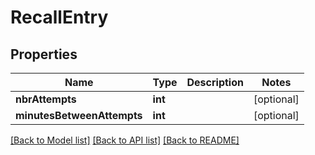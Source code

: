 # RecallEntry

## Properties
Name | Type | Description | Notes
------------ | ------------- | ------------- | -------------
**nbrAttempts** | **int** |  | [optional] 
**minutesBetweenAttempts** | **int** |  | [optional] 

[[Back to Model list]](../README.md#documentation-for-models) [[Back to API list]](../README.md#documentation-for-api-endpoints) [[Back to README]](../README.md)


